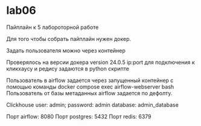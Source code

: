 # lab06
Пайплайн к 5 лабороторной работе


Для того чтобы собрать пайплайн нужен докер.

Задать пользователя можно через контейнер

Проверялось на версии докера version 24.0.5
ip:port для подключения к кликхаусу и редису задаются в python скрипте

Пользователь в airflow задается через запущенный контейнер с помощью команды docker compose exec airflow-webserver bash
Пользователь от базы метаданных airflow задается по дефолту.

Clickhouse user: admin; password: admin
database: admin_database

Порт airflow: 8080
Порт postgres: 5432
Порт redis: 6379
